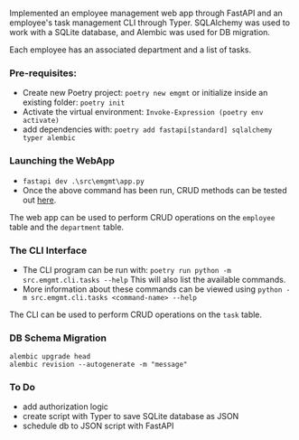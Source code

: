 Implemented an employee management web app through FastAPI and an employee's task management CLI through Typer. SQLAlchemy was used to work with a SQLite database, and Alembic was used for DB migration.

Each employee has an associated department and a list of tasks.

### Pre-requisites:

- Create new Poetry project: `poetry new emgmt` or initialize inside an existing folder: `poetry init`
- Activate the virtual environment: `Invoke-Expression (poetry env activate)`
- add dependencies with: `poetry add fastapi[standard] sqlalchemy typer alembic`

### Launching the WebApp

- `fastapi dev .\src\emgmt\app.py`
- Once the above command has been run, CRUD methods can be tested out [here](http://127.0.0.1:8000/docs).

The web app can be used to perform CRUD operations on the `employee` table and the `department` table.

### The CLI Interface

- The CLI program can be run with: `poetry run python -m src.emgmt.cli.tasks --help` This will also list the available commands.
- More information about these commands can be viewed using `python -m src.emgmt.cli.tasks <command-name> --help`

The CLI can be used to perform CRUD operations on the `task` table.

### DB Schema Migration

```
alembic upgrade head
alembic revision --autogenerate -m "message"
```

### To Do

- add authorization logic
- create script with Typer to save SQLite database as JSON
- schedule db to JSON script with FastAPI